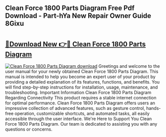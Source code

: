 ## Clean Force 1800 Parts Diagram Free Pdf Download - Part-hYa New Repair Owner Guide 8Gixu

# <h2><a href="http://dfuqbw.blite.top/?on=Clean+Force+1800+Parts+Diagram">🔗Download New 👉🔴 Clean Force 1800 Parts Diagram</a></h2>

[![Clean Force 1800 Parts Diagram download](https://i.imgur.com/lujVjoI.png)](http://dfuqbw.blite.top/?on=Clean+Force+1800+Parts+Diagram)
Greetings and welcome to the user manual for your newly obtained Clean Force 1800 Parts Diagram. This manual is intended to help you become an expert user of your product by providing a detailed explanation of its features, functions, and benefits. You will find step-by-step instructions for installation, usage, maintenance, and troubleshooting. Important Information Clean Force 1800 Parts Diagram Regarding Connectivity This product requires a stable internet connection for optimal performance. Clean Force 1800 Parts Diagram offers users an impressive collection of advanced features, such as gesture control, hands-free operation, customizable shortcuts, and automated tasks, all easily accessible through the user interface. We're Here to Support You Clean Force 1800 Parts Diagram. Our team is dedicated to assisting you with any questions or concerns.
